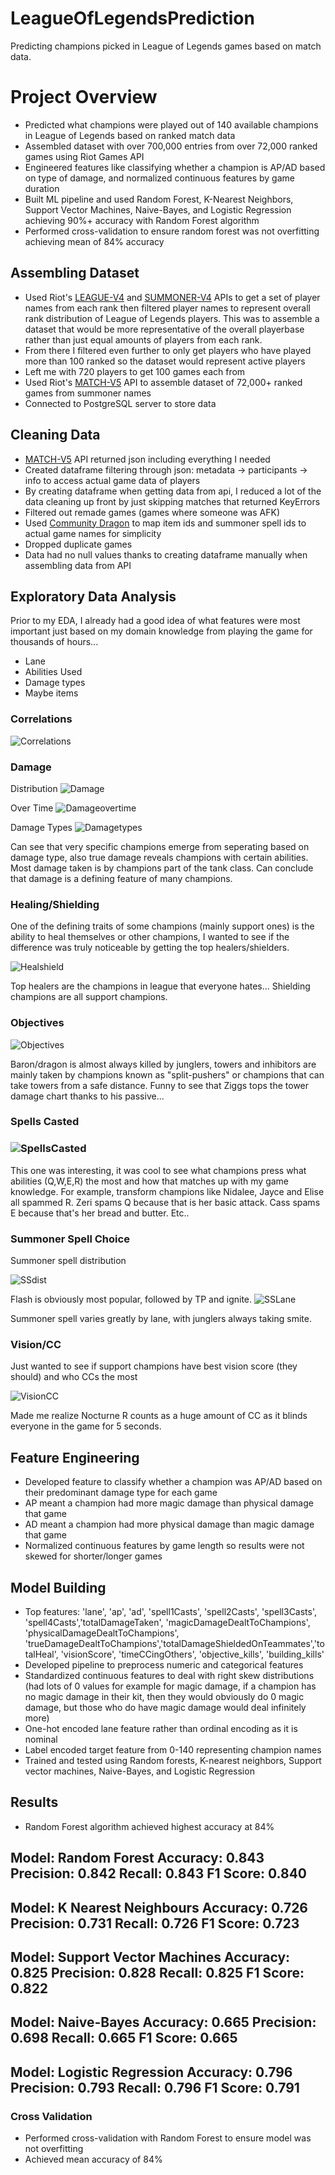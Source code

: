 # LeagueOfLegendsPrediction
Predicting champions picked in League of Legends games based on match data.  

# Project Overview
* Predicted what champions were played out of 140 available champions in League of Legends based on ranked match data
* Assembled dataset with over 700,000 entries from over 72,000 ranked games using Riot Games API
* Engineered features like classifying whether a champion is AP/AD based on type of damage, and normalized continuous features by game duration
* Built ML pipeline and used Random Forest, K-Nearest Neighbors, Support Vector Machines, Naive-Bayes, and Logistic Regression achieving 90%+ accuracy with Random Forest algorithm
* Performed cross-validation to ensure random forest was not overfitting achieving mean of 84% accuracy

## Assembling Dataset
* Used Riot's [LEAGUE-V4]([https://www.example.com](https://developer.riotgames.com/apis#league-v4)https://developer.riotgames.com/apis#league-v4) and [SUMMONER-V4](https://developer.riotgames.com/apis#summoner-v4) APIs to get a set of player names from each rank then filtered player names to represent overall rank distribution of League of Legends players. This was to assemble a dataset that would be more representative of the overall playerbase rather than just equal amounts of players from each rank.
* From there I filtered even further to only get players who have played more than 100 ranked so the dataset would represent active players
* Left me with 720 players to get 100 games each from
* Used Riot's [MATCH-V5](https://developer.riotgames.com/apis#match-v5) API to assemble dataset of 72,000+ ranked games from summoner names
* Connected to PostgreSQL server to store data

## Cleaning Data
* [MATCH-V5](https://developer.riotgames.com/apis#match-v5) API returned json including everything I needed
* Created dataframe filtering through json: metadata -> participants -> info to access actual game data of players
* By creating dataframe when getting data from api, I reduced a lot of the data cleaning up front by just skipping matches that returned KeyErrors
* Filtered out remade games (games where someone was AFK)
* Used [Community Dragon](https://raw.communitydragon.org/latest/) to map item ids and summoner spell ids to actual game names for simplicity
* Dropped duplicate games
* Data had no null values thanks to creating dataframe manually when assembling data from API

## Exploratory Data Analysis
Prior to my EDA, I already had a good idea of what features were most important just based on my domain knowledge from playing the game for thousands of hours...
* Lane
* Abilities Used
* Damage types
* Maybe items

### Correlations
![Correlations](https://github.com/mannkenn/LeagueOfLegendsPrediction/blob/main/photos/correlations.png)

### Damage
Distribution
![Damage](https://github.com/mannkenn/LeagueOfLegendsPrediction/blob/main/photos/damagedistribution.png)

Over Time
![Damageovertime](https://github.com/mannkenn/LeagueOfLegendsPrediction/blob/main/photos/damageovertime.png)

Damage Types
![Damagetypes](https://github.com/mannkenn/LeagueOfLegendsPrediction/blob/main/photos/damagetypes.png)

Can see that very specific champions emerge from seperating based on damage type, also true damage reveals champions with certain abilities. Most damage taken is by champions part of the tank class. Can conclude that damage is a defining feature of many champions.


### Healing/Shielding
One of the defining traits of some champions (mainly support ones) is the ability to heal themselves or other champions, I wanted to see if the difference was truly noticeable by getting the top healers/shielders.

![Healshield](https://github.com/mannkenn/LeagueOfLegendsPrediction/blob/main/photos/healingshielding.png)

Top healers are the champions in league that everyone hates... Shielding champions are all support champions.

### Objectives
![Objectives](https://github.com/mannkenn/LeagueOfLegendsPrediction/blob/main/photos/objectives.png)

Baron/dragon is almost always killed by junglers, towers and inhibitors are mainly taken by champions known as "split-pushers" or champions that can take towers from a safe distance. Funny to see that Ziggs tops the tower damage chart thanks to his passive...

### Spells Casted
### ![SpellsCasted](https://github.com/mannkenn/LeagueOfLegendsPrediction/blob/main/photos/spellscasted.png)
This one was interesting, it was cool to see what champions press what abilities (Q,W,E,R) the most and how that matches up with my game knowledge. For example, transform champions like Nidalee, Jayce and Elise all spammed R. Zeri spams Q because that is her basic attack. Cass spams E because that's her bread and butter. Etc..


### Summoner Spell Choice

Summoner spell distribution

![SSdist](https://github.com/mannkenn/LeagueOfLegendsPrediction/blob/main/photos/summonerspelldistribution.png)

Flash is obviously most popular, followed by TP and ignite.
![SSLane](https://github.com/mannkenn/LeagueOfLegendsPrediction/blob/main/photos/summonerspellbylane.png)

Summoner spell varies greatly by lane, with junglers always taking smite.

### Vision/CC
Just wanted to see if support champions have best vision score (they should) and who CCs the most

![VisionCC](https://github.com/mannkenn/LeagueOfLegendsPrediction/blob/main/photos/visioncc.png)

Made me realize Nocturne R counts as a huge amount of CC as it blinds everyone in the game for 5 seconds.

## Feature Engineering
* Developed feature to classify whether a champion was AP/AD based on their predominant damage type for each game
* AP meant a champion had more magic damage than physical damage that game
* AD meant a champion had more physical damage than magic damage that game
* Normalized continuous features by game length so results were not skewed for shorter/longer games

## Model Building
* Top features: 'lane', 'ap', 'ad', 'spell1Casts', 'spell2Casts', 'spell3Casts', 'spell4Casts','totalDamageTaken', 'magicDamageDealtToChampions', 'physicalDamageDealtToChampions', 'trueDamageDealtToChampions','totalDamageShieldedOnTeammates','totalHeal', 'visionScore', 'timeCCingOthers', 'objective_kills', 'building_kills'
* Developed pipeline to preprocess numeric and categorical features
* Standardized continuous features to deal with right skew distributions (had lots of 0 values for example for magic damage, if a champion has no magic damage in their kit, then they would obviously do 0 magic damage, but those who do have magic damage would deal infinitely more)
* One-hot encoded lane feature rather than ordinal encoding as it is nominal
* Label encoded target feature from 0-140 representing champion names
* Trained and tested using Random forests, K-nearest neighbors, Support vector machines, Naive-Bayes, and Logistic Regression

## Results
* Random Forest algorithm achieved highest accuracy at 84%

Model: Random Forest
Accuracy: 0.843
Precision: 0.842
Recall: 0.843
F1 Score: 0.840
--------------------
Model: K Nearest Neighbours
Accuracy: 0.726
Precision: 0.731
Recall: 0.726
F1 Score: 0.723
--------------------
Model: Support Vector Machines
Accuracy: 0.825
Precision: 0.828
Recall: 0.825
F1 Score: 0.822
--------------------
Model: Naive-Bayes
Accuracy: 0.665
Precision: 0.698
Recall: 0.665
F1 Score: 0.665
--------------------
Model: Logistic Regression
Accuracy: 0.796
Precision: 0.793
Recall: 0.796
F1 Score: 0.791
--------------------
### Cross Validation
* Performed cross-validation with Random Forest to ensure model was not overfitting
* Achieved mean accuracy of 84%
